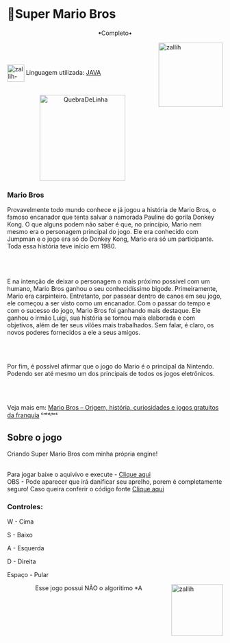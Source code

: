 # 🔨Super Mario Bros

<p align="middle">•Completo•</p>

<img align="right" alt="zallih" width="150" src="https://media.discordapp.net/attachments/783761333358166056/872618413040730133/WhatsApp_Image_2021-08-04_at_19.42.37.jpeg?width=370&height=370">
  <br><br>
<div style="display: inline_block"><br>
 
  <img align="center" alt="zallih-JAVA" height="40" width="40" src="https://cdn.jsdelivr.net/gh/devicons/devicon/icons/java/java-original.svg">
  Linguagem utilizada: <a href="https://www.java.com/">JAVA</a><br><br>


  <p align="middle">
  <img width="200" alt="QuebraDeLinha" src="https://media.discordapp.net/attachments/783761333358166056/875852044928425984/divider-2461548_640.png">
  </p>
  
  <h3>Mario Bros</h3>
Provavelmente todo mundo conhece e já jogou a história de Mario Bros, o famoso encanador que tenta salvar a namorada Pauline do gorila Donkey Kong. O que alguns podem não saber é que, no princípio, Mario nem mesmo era o personagem principal do jogo. Ele era conhecido com Jumpman e o jogo era só do Donkey Kong, Mario era só um participante. Toda essa história teve início em 1980.

<br><br>  
E na intenção de deixar o personagem o mais próximo possível com um humano, Mario Bros ganhou o seu conhecidíssimo bigode. Primeiramente, Mario era carpinteiro. Entretanto, por passear dentro de canos em seu jogo, ele começou a ser visto como um encanador. Com o passar do tempo e com o sucesso do jogo, Mario Bros foi ganhando mais destaque. Ele ganhou o irmão Luigi, sua história se tornou mais elaborada e com objetivos, além de ter seus vilões mais trabalhados. Sem falar, é claro, os novos poderes fornecidos a ele a 
seus amigos.

  <br><br>
  
Por fim, é possível afirmar que o jogo do Mario é o principal da Nintendo. Podendo ser até mesmo um dos principais de todos os jogos eletrônicos.
  
  <br><br>
  
  Veja mais em: <a href ="https://segredosdomundo.r7.com/mario-bros-historia/">Mario Bros – Origem, história, curiosidades e jogos gratuitos da franquia</a> ᶜʳᵉᵈᶦᵗᵒˢ
  <p align="middle">
    
<div>
  <h2>Sobre o jogo</h2>
  
  Criando Super Mario Bros com minha própria engine!
   <br><br>

  Para jogar baixe o aquivivo e execute - <a href="">Clique aqui </a>
  <br>
  OBS - Pode aparecer que irá danificar seu aprelho, porem é completamente seguro! Caso queira conferir o código fonte <a href="https://github.com/zallih/SuperMarioBros/tree/main/SuperMario"> Clique aqui </a>

  <h3>Controles:</h3>
  
  W - Cima
  
  S - Baixo 
  
  A - Esquerda
  
  D - Direita
  
  Espaço - Pular
</div>

  <img align="right" alt="zallih" width="120" src="https://cdn.discordapp.com/attachments/882354770709479427/885547375156944906/my-octocat-1631200526625.png">
 <p align="middle">  Esse jogo possui NÃO o algoritimo *A</p>

